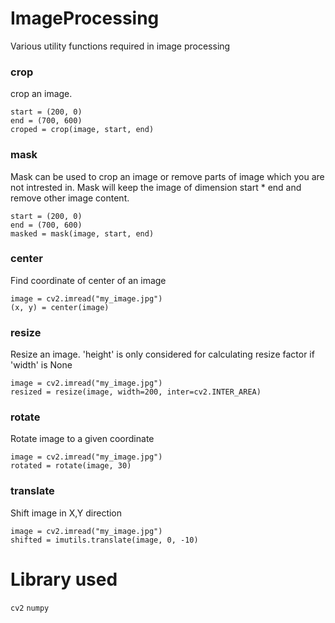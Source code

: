 # ImageProcessing
Various utility functions required in image processing

### crop
crop an image.

```
start = (200, 0)
end = (700, 600)
croped = crop(image, start, end)
```

### mask
Mask can be used to crop an image or remove parts of image which you are not intrested in.
Mask will keep the image of dimension start * end and remove other image content.

```
start = (200, 0)
end = (700, 600)
masked = mask(image, start, end)
```

### center
Find coordinate of center of an image

```
image = cv2.imread("my_image.jpg")
(x, y) = center(image)
```

### resize
Resize an image. 
'height' is only considered for calculating resize factor if 'width' is None

```
image = cv2.imread("my_image.jpg")
resized = resize(image, width=200, inter=cv2.INTER_AREA)
```

### rotate
Rotate image to a given coordinate

```
image = cv2.imread("my_image.jpg")
rotated = rotate(image, 30)
```

### translate
Shift image in X,Y direction

```
image = cv2.imread("my_image.jpg")
shifted = imutils.translate(image, 0, -10)
```

# Library used
```cv2```
```numpy```
